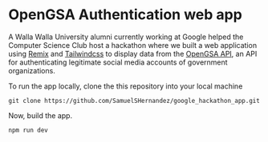# OpenGSA Authentication web app

<!--TODO add event description-->

A Walla Walla University alumni currently working at Google helped the Computer Science Club host a hackathon where we built a web application using [Remix](https://remix.run/) and [Tailwindcss](https://tailwindcss.com/) to display data from the [OpenGSA API](https://tailwindcss.com/), an API for authenticating legitimate social media accounts of government organizations.


To run the app locally, clone the this repository into your local machine

```{bash}
git clone https://github.com/SamuelSHernandez/google_hackathon_app.git
```

Now, build the app.

```{bash}
npm run dev
```

